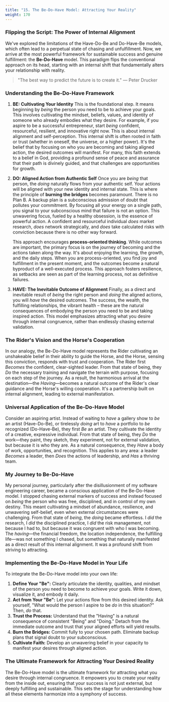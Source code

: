 ```yaml
---
title: "15. The Be-Do-Have Model: Attracting Your Reality"
weight: 170
---
```


### Flipping the Script: The Power of Internal Alignment

We've explored the limitations of the Have-Do-Be and Do-Have-Be models, which often lead to a perpetual state of chasing and unfulfillment. Now, we arrive at the most powerful framework for sustainable success and genuine fulfillment: the **Be-Do-Have** model. This paradigm flips the conventional approach on its head, starting with an internal shift that fundamentally alters your relationship with reality.

> "The best way to predict the future is to create it."
> — Peter Drucker

### Understanding the Be-Do-Have Framework

1.  **BE: Cultivating Your Identity**
    This is the foundational step. It means beginning by *being* the person you need to be to achieve your goals. This involves cultivating the mindset, beliefs, values, and identity of someone who already embodies what they desire. For example, if you aspire to be a successful entrepreneur, start *being* confident, resourceful, resilient, and innovative right now. This is about internal alignment and self-perception. This internal shift is often rooted in faith or trust (whether in oneself, the universe, or a higher power). It's the belief that by focusing on who you are becoming and taking aligned action, the desired outcomes will manifest. For many, this faith extends to a belief in God, providing a profound sense of peace and assurance that their path is divinely guided, and that challenges are opportunities for growth.

2.  **DO: Aligned Action from Authentic Self**
    Once you are *being* that person, the *doing* naturally flows from your authentic self. Your actions will be aligned with your new identity and internal state. This is where the principle of **burning the bridges** becomes paramount. There is no Plan B. A backup plan is a subconscious admission of doubt that pollutes your commitment. By focusing all your energy on a single path, you signal to your subconscious mind that failure is not an option. This unwavering focus, fueled by a healthy obsession, is the essence of powerful action. A confident and resourceful individual *does* market research, *does* network strategically, and *does* take calculated risks with conviction because there is no other way forward.

    This approach encourages **process-oriented thinking**. While outcomes are important, the primary focus is on the journey of becoming and the actions taken along the way. It's about enjoying the learning, the growth, and the daily steps. When you are process-oriented, you find joy and fulfillment in the present moment, and the outcomes become a natural byproduct of a well-executed process. This approach fosters resilience, as setbacks are seen as part of the learning process, not as definitive failures.

3.  **HAVE: The Inevitable Outcome of Alignment**
    Finally, as a direct and inevitable result of *being* the right person and *doing* the aligned actions, you will *have* the desired outcomes. The success, the wealth, the fulfilling relationships, the vibrant health – these are the natural consequences of embodying the person you need to be and taking inspired action. This model emphasizes attracting what you desire through internal congruence, rather than endlessly chasing external validation.

### The Rider's Vision and the Horse's Cooperation

In our analogy, the Be-Do-Have model represents the Rider cultivating an unshakeable belief in their ability to guide the Horse, and the Horse, sensing this conviction, responds with trust and cooperation. The Rider first *Becomes* the confident, clear-sighted leader. From that state of being, they *Do* the necessary training and navigate the terrain with purpose, focusing on each step of the journey. As a result, the harmonious arrival at the destination—the *Having*—becomes a natural outcome of the Rider's clear guidance and the Horse's willing cooperation. It's a partnership built on internal alignment, leading to external manifestation.

### Universal Application of the Be-Do-Have Model

Consider an aspiring artist. Instead of waiting to *have* a gallery show to *be* an artist (Have-Do-Be), or tirelessly *doing* art to *have* a portfolio to *be* recognized (Do-Have-Be), they first *Be* an artist. They cultivate the identity of a creative, expressive individual. From that state of being, they *Do* the work—they paint, they sketch, they experiment, not for external validation, but because it is who they are. As a natural consequence, they *Have* a body of work, opportunities, and recognition. This applies to any area: a leader *Becomes* a leader, then *Does* the actions of leadership, and *Has* a thriving team.

### My Journey to Be-Do-Have

My personal journey, particularly after the disillusionment of my software engineering career, became a conscious application of the Be-Do-Have model. I stopped chasing external markers of success and instead focused on *being* the person who was free, disciplined, and in control of my own destiny. This meant cultivating a mindset of abundance, resilience, and unwavering self-belief, even when external circumstances were challenging. From that state of *being*, the *doing* became effortless. I *did* the research, I *did* the disciplined practice, I *did* the risk management, not because I had to, but because it was congruent with who I was becoming. The *having*—the financial freedom, the location independence, the fulfilling life—was not something I chased, but something that naturally manifested as a direct result of this internal alignment. It was a profound shift from striving to attracting.

### Implementing the Be-Do-Have Model in Your Life

To integrate the Be-Do-Have model into your own life:

1.  **Define Your "Be":** Clearly articulate the identity, qualities, and mindset of the person you need to become to achieve your goals. Write it down, visualize it, and embody it daily.
2.  **Act from Your "Be":** Let your actions flow from this desired identity. Ask yourself, "What would the person I aspire to be *do* in this situation?" Then, *do* that.
3.  **Trust the Process:** Understand that the "Having" is a natural consequence of consistent "Being" and "Doing." Detach from the immediate outcome and trust that your aligned efforts will yield results.
4.  **Burn the Bridges:** Commit fully to your chosen path. Eliminate backup plans that signal doubt to your subconscious.
5.  **Cultivate Faith:** Develop an unwavering belief in your capacity to manifest your desires through aligned action.

### The Ultimate Framework for Attracting Your Desired Reality

The Be-Do-Have model is the ultimate framework for attracting what you desire through internal congruence. It empowers you to create your reality from the inside out, ensuring that your success is not just external, but deeply fulfilling and sustainable. This sets the stage for understanding how all these elements harmonize into a symphony of success.
